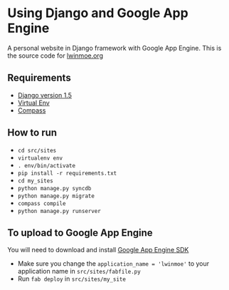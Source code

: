 # Using Django and Google App Engine
A personal website in Django framework with Google App Engine. This is the source code for [lwinmoe.org](http://www.lwinmoe.org)

## Requirements
- [Django version 1.5](https://www.djangoproject.com/)
- [Virtual Env](http://www.virtualenv.org/en/latest/)
- [Compass](http://compass-style.org/install/)

## How to run
- `cd src/sites`
- `virtualenv env`
- `. env/bin/activate`
- `pip install -r requirements.txt`
- `cd my_sites`
- `python manage.py syncdb`
- `python manage.py migrate`
- `compass compile`
- `python manage.py runserver`

## To upload to Google App Engine
You will need to download and install [Google App Engine SDK](https://developers.google.com/appengine/downloads)

- Make sure you change the `application_name = 'lwinmoe'` to your application name in `src/sites/fabfile.py`
- Run `fab deploy` in `src/sites/my_site`

